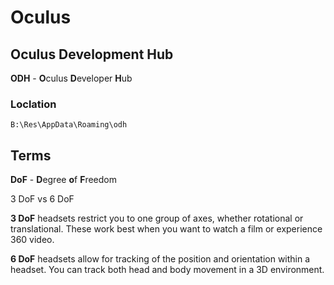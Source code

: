# Oculus


## Oculus Development Hub

**ODH** - **O**culus **D**eveloper **H**ub

### Loclation

`B:\Res\AppData\Roaming\odh`

## Terms

**DoF** - **D**egree **o**f **F**reedom 

3 DoF vs 6 DoF

**3 DoF** headsets restrict you to one group of axes, whether rotational or translational. These work best when you want to watch a film or experience 360 video. 

**6 DoF** headsets allow for tracking of the position and orientation within a headset. You can track both head and body movement in a 3D environment. 


